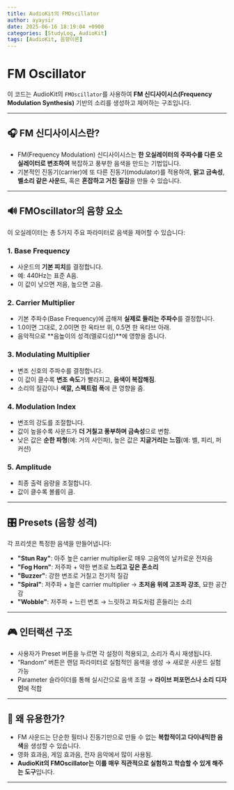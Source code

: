 ```yaml
---
title: AudioKit의 FMOscillator
author: ayaysir
date: 2025-06-16 18:19:04 +0900
categories: [StudyLog, AudioKit]
tags: [AudioKit, 음향이론]
---
```


# FM Oscillator

이 코드는 AudioKit의 `FMOscillator`를 사용하여 **FM 신디사이시스(Frequency Modulation Synthesis)** 기반의 소리를 생성하고 제어하는 구조입니다.

---

## 🎧 FM 신디사이시스란?

* FM(Frequency Modulation) 신디사이시스는 **한 오실레이터의 주파수를 다른 오실레이터로 변조하여** 복잡하고 풍부한 음색을 만드는 기법입니다.
* 기본적인 진동기(carrier)에 또 다른 진동기(modulator)를 적용하여, **맑고 금속성**, **벨소리 같은 사운드**, 혹은 **혼잡하고 거친 질감**을 만들 수 있습니다.

---

## 🔊 FMOscillator의 음향 요소

이 오실레이터는 총 5가지 주요 파라미터로 음색을 제어할 수 있습니다:

### 1. **Base Frequency**

* 사운드의 **기본 피치**를 결정합니다.
* 예: 440Hz는 표준 A음.
* 이 값이 낮으면 저음, 높으면 고음.

### 2. **Carrier Multiplier**

* 기본 주파수(Base Frequency)에 곱해져 **실제로 들리는 주파수**를 결정합니다.
* 1.0이면 그대로, 2.0이면 한 옥타브 위, 0.5면 한 옥타브 아래.
* 음악적으로 \*\*음높이의 성격(멜로디성)\*\*에 영향을 줍니다.

### 3. **Modulating Multiplier**

* 변조 신호의 주파수를 결정합니다.
* 이 값이 클수록 **변조 속도**가 빨라지고, **음색이 복잡해짐**.
* 소리의 질감이나 **색깔, 스펙트럼 폭**에 큰 영향을 줌.

### 4. **Modulation Index**

* 변조의 강도를 조절합니다.
* 값이 높을수록 사운드가 **더 거칠고 풍부하며 금속성**으로 변함.
* 낮은 값은 **순한 파형**(예: 거의 사인파), 높은 값은 **지글거리는 느낌**(예: 벨, 피리, 퍼커션)

### 5. **Amplitude**

* 최종 출력 음량을 조절합니다.
* 값이 클수록 볼륨이 큼.

---

## 🎛 Presets (음향 성격)

각 프리셋은 특정한 음색을 만들어냅니다:

* **"Stun Ray"**: 아주 높은 carrier multiplier로 매우 고음역의 날카로운 전자음
* **"Fog Horn"**: 저주파 + 약한 변조로 **느리고 깊은 혼소리**
* **"Buzzer"**: 강한 변조로 거칠고 전기적 질감
* **"Spiral"**: 저주파 + 높은 carrier multiplier → **초저음 위에 고조파 강조**, 묘한 공간감
* **"Wobble"**: 저주파 + 느린 변조 → 느릿하고 파도처럼 흔들리는 소리

---

## 🎮 인터랙션 구조

* 사용자가 Preset 버튼을 누르면 각 설정이 적용되고, 소리가 즉시 재생됩니다.
* “Random” 버튼은 랜덤 파라미터로 실험적인 음색을 생성 → 새로운 사운드 실험 가능
* Parameter 슬라이더를 통해 실시간으로 음색 조절 → **라이브 퍼포먼스나 소리 디자인**에 적합

---

## 🧠 왜 유용한가?

* FM 사운드는 단순한 필터나 진동기만으로 만들 수 없는 **복합적이고 다이내믹한 음색**을 생성할 수 있습니다.
* 영화 효과음, 게임 효과음, 전자 음악에서 많이 사용됨.
* **AudioKit의 FMOscillator는 이를 매우 직관적으로 실험하고 학습할 수 있게 해주는 도구**입니다.

---
